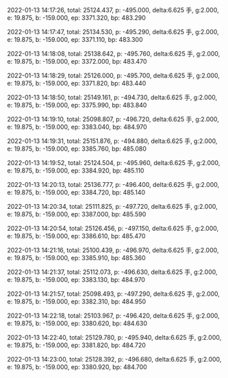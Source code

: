2022-01-13 14:17:26, total: 25124.437, p: -495.000, delta:6.625 手, g:2.000, e: 19.875, b: -159.000, ep: 3371.320, bp: 483.290

2022-01-13 14:17:47, total: 25134.530, p: -495.290, delta:6.625 手, g:2.000, e: 19.875, b: -159.000, ep: 3371.110, bp: 483.300

2022-01-13 14:18:08, total: 25138.642, p: -495.760, delta:6.625 手, g:2.000, e: 19.875, b: -159.000, ep: 3372.000, bp: 483.470

2022-01-13 14:18:29, total: 25126.000, p: -495.700, delta:6.625 手, g:2.000, e: 19.875, b: -159.000, ep: 3371.820, bp: 483.440

2022-01-13 14:18:50, total: 25149.161, p: -494.730, delta:6.625 手, g:2.000, e: 19.875, b: -159.000, ep: 3375.990, bp: 483.840

2022-01-13 14:19:10, total: 25098.807, p: -496.720, delta:6.625 手, g:2.000, e: 19.875, b: -159.000, ep: 3383.040, bp: 484.970

2022-01-13 14:19:31, total: 25151.876, p: -494.880, delta:6.625 手, g:2.000, e: 19.875, b: -159.000, ep: 3385.760, bp: 485.080

2022-01-13 14:19:52, total: 25124.504, p: -495.960, delta:6.625 手, g:2.000, e: 19.875, b: -159.000, ep: 3384.920, bp: 485.110

2022-01-13 14:20:13, total: 25136.777, p: -496.400, delta:6.625 手, g:2.000, e: 19.875, b: -159.000, ep: 3384.720, bp: 485.140

2022-01-13 14:20:34, total: 25111.825, p: -497.720, delta:6.625 手, g:2.000, e: 19.875, b: -159.000, ep: 3387.000, bp: 485.590

2022-01-13 14:20:54, total: 25126.456, p: -497.150, delta:6.625 手, g:2.000, e: 19.875, b: -159.000, ep: 3386.610, bp: 485.470

2022-01-13 14:21:16, total: 25100.439, p: -496.970, delta:6.625 手, g:2.000, e: 19.875, b: -159.000, ep: 3385.910, bp: 485.360

2022-01-13 14:21:37, total: 25112.073, p: -496.630, delta:6.625 手, g:2.000, e: 19.875, b: -159.000, ep: 3383.130, bp: 484.970

2022-01-13 14:21:57, total: 25098.493, p: -497.290, delta:6.625 手, g:2.000, e: 19.875, b: -159.000, ep: 3382.310, bp: 484.950

2022-01-13 14:22:18, total: 25103.967, p: -496.420, delta:6.625 手, g:2.000, e: 19.875, b: -159.000, ep: 3380.620, bp: 484.630

2022-01-13 14:22:40, total: 25129.780, p: -495.940, delta:6.625 手, g:2.000, e: 19.875, b: -159.000, ep: 3381.820, bp: 484.720

2022-01-13 14:23:00, total: 25128.392, p: -496.680, delta:6.625 手, g:2.000, e: 19.875, b: -159.000, ep: 3380.920, bp: 484.700